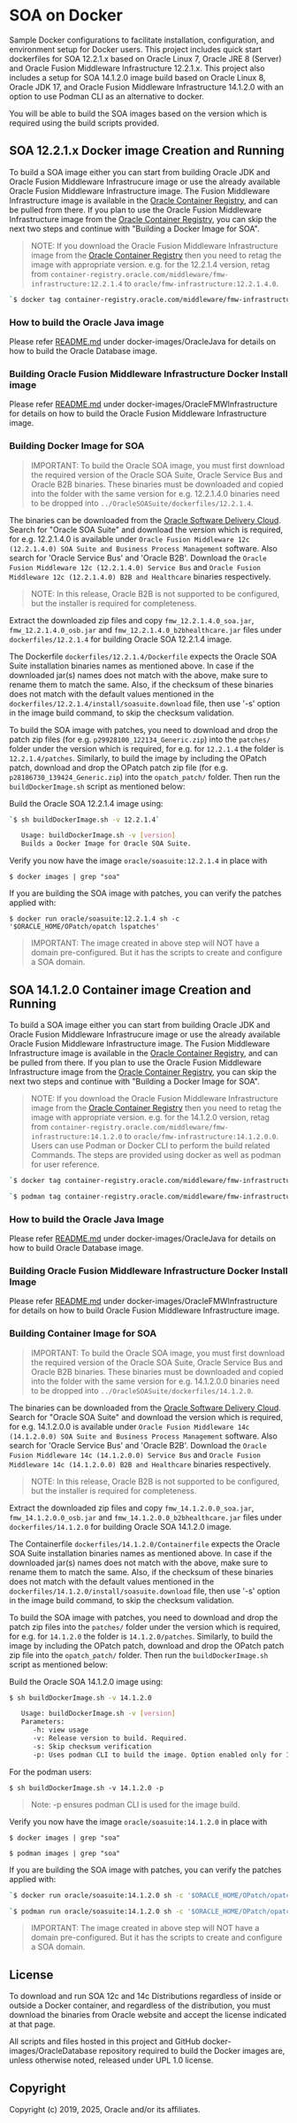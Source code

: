 # SOA on Docker

Sample Docker configurations to facilitate installation, configuration, and environment setup for Docker users. This project includes quick start dockerfiles for SOA 12.2.1.x based on Oracle Linux 7, Oracle JRE 8 (Server) and Oracle Fusion Middleware Infrastructure 12.2.1.x. This project also includes a setup for SOA 14.1.2.0 image build based on Oracle Linux 8, Oracle JDK 17, and Oracle Fusion Middleware Infrastructure 14.1.2.0 with an option to use Podman CLI as an alternative to docker.

You will be able to build the SOA images based on the version which is required using the build scripts provided.

## SOA 12.2.1.x Docker image Creation and Running

To build a SOA image either you can start from building Oracle JDK and Oracle Fusion Middleware Infrastrucure image or use the already available Oracle Fusion Middleware Infrastructure image. The Fusion Middleware Infrastructure image is available in the [Oracle Container Registry](https://container-registry.oracle.com), and can be pulled from there. If you plan to use the Oracle Fusion Middleware Infrastructure image from the [Oracle Container Registry](https://container-registry.oracle.com), you can skip the next two steps and continue with "Building a Docker Image for SOA".

>NOTE: If you download the Oracle Fusion Middleware Infrastructure image from the [Oracle Container Registry](https://container-registry.oracle.com) then you need to retag the image with appropriate version. e.g. for the 12.2.1.4 version, retag from `container-registry.oracle.com/middleware/fmw-infrastructure:12.2.1.4` to `oracle/fmw-infrastructure:12.2.1.4.0`.

``` bash
`$ docker tag container-registry.oracle.com/middleware/fmw-infrastructure:12.2.1.4 oracle/fmw-infrastructure:12.2.1.4.0`
```

### How to build the Oracle Java image

Please refer [README.md](https://github.com/oracle/docker-images/blob/main/OracleJava/README.md) under docker-images/OracleJava for details on how to build the Oracle Database image.

### Building Oracle Fusion Middleware Infrastructure Docker Install image

Please refer [README.md](https://github.com/oracle/docker-images/blob/main/OracleFMWInfrastructure/README.md) under docker-images/OracleFMWInfrastructure for details on how to build the Oracle Fusion Middleware Infrastructure image.

### Building Docker Image for SOA

>IMPORTANT: To build the Oracle SOA image, you must first download the required version of the Oracle SOA Suite, Oracle Service Bus and Oracle B2B binaries. These binaries must be downloaded and copied into the folder with the same version for e.g. 12.2.1.4.0 binaries need to be dropped into `../OracleSOASuite/dockerfiles/12.2.1.4`.

The binaries can be downloaded from the [Oracle Software Delivery Cloud](https://edelivery.oracle.com). Search for "Oracle SOA Suite" and download the version which is required, for e.g. 12.2.1.4.0 is available under `Oracle Fusion Middleware 12c (12.2.1.4.0) SOA Suite and Business Process Management` software. Also search for 'Oracle Service Bus' and 'Oracle B2B'. Download the `Oracle Fusion Middleware 12c (12.2.1.4.0) Service Bus` and `Oracle Fusion Middleware 12c (12.2.1.4.0) B2B and Healthcare` binaries respectively.

>NOTE: In this release, Oracle B2B is not supported to be configured, but the installer is required for completeness.

Extract the downloaded zip files and copy `fmw_12.2.1.4.0_soa.jar`, `fmw_12.2.1.4.0_osb.jar` and `fmw_12.2.1.4.0_b2bhealthcare.jar` files under `dockerfiles/12.2.1.4` for building Oracle SOA 12.2.1.4 image.

The Dockerfile `dockerfiles/12.2.1.4/Dockerfile` expects the Oracle SOA Suite installation binaries names as mentioned above. In case if the downloaded jar(s) names does not match with the above, make sure to rename them to match the same. Also, if the checksum of these binaries does not match with the default values mentioned in the `dockerfiles/12.2.1.4/install/soasuite.download` file, then use '-s' option in the image build command, to skip the checksum validation.

To build the SOA image with patches, you need to download and drop the patch zip files (for e.g. `p29928100_122134_Generic.zip`) into the `patches/` folder under the version which is required, for e.g. for `12.2.1.4` the folder is `12.2.1.4/patches`. Similarly, to build the image by including the OPatch patch, download and drop the OPatch patch zip file (for e.g. `p28186730_139424_Generic.zip`) into the `opatch_patch/` folder. Then run the `buildDockerImage.sh` script as mentioned below:

Build the Oracle SOA 12.2.1.4 image using:

``` bash
`$ sh buildDockerImage.sh -v 12.2.1.4`

   Usage: buildDockerImage.sh -v [version]
   Builds a Docker Image for Oracle SOA Suite.

```

Verify you now have the image `oracle/soasuite:12.2.1.4` in place with

`$ docker images | grep "soa"`

If you are building the SOA image with patches, you can verify the patches applied with:

`$ docker run oracle/soasuite:12.2.1.4 sh -c '$ORACLE_HOME/OPatch/opatch lspatches'`


>IMPORTANT: The image created in above step will NOT have a domain pre-configured. But it has the scripts to create and configure a SOA domain.

## SOA 14.1.2.0 Container image Creation and Running

To build a SOA image either you can start from building Oracle JDK and Oracle Fusion Middleware Infrastrucure image or use the already available Oracle Fusion Middleware Infrastructure image. The Fusion Middleware Infrastructure image is available in the [Oracle Container Registry](https://container-registry.oracle.com), and can be pulled from there. If you plan to use the Oracle Fusion Middleware Infrastructure image from the [Oracle Container Registry](https://container-registry.oracle.com), you can skip the next two steps and continue with "Building a Docker Image for SOA".

>NOTE: If you download the Oracle Fusion Middleware Infrastructure image from the [Oracle Container Registry](https://container-registry.oracle.com) then you need to retag the image with appropriate version. e.g. for the 14.1.2.0 version, retag from `container-registry.oracle.com/middleware/fmw-infrastructure:14.1.2.0` to `oracle/fmw-infrastructure:14.1.2.0.0`. <br>
Users can use Podman or Docker CLI to perform the build related Commands. The steps are provided using docker as well as podman for user reference.

``` bash
`$ docker tag container-registry.oracle.com/middleware/fmw-infrastructure:14.1.2.0 oracle/fmw-infrastructure:14.1.2.0.0`
```

``` bash
`$ podman tag container-registry.oracle.com/middleware/fmw-infrastructure:14.1.2.0 oracle/fmw-infrastructure:14.1.2.0.0`
```

### How to build the Oracle Java Image

Please refer [README.md](https://github.com/oracle/docker-images/blob/main/OracleJava/README.md) under docker-images/OracleJava for details on how to build Oracle Database image.

### Building Oracle Fusion Middleware Infrastructure Docker Install Image

Please refer [README.md](https://github.com/oracle/docker-images/blob/main/OracleFMWInfrastructure/README.md) under docker-images/OracleFMWInfrastructure for details on how to build Oracle Fusion Middleware Infrastructure image.

### Building Container Image for SOA

>IMPORTANT: To build the Oracle SOA image, you must first download the required version of the Oracle SOA Suite, Oracle Service Bus and Oracle B2B binaries. These binaries must be downloaded and copied into the folder with the same version for e.g. 14.1.2.0.0 binaries need to be dropped into `../OracleSOASuite/dockerfiles/14.1.2.0`.

The binaries can be downloaded from the [Oracle Software Delivery Cloud](https://edelivery.oracle.com). Search for "Oracle SOA Suite" and download the version which is required, for e.g. 14.1.2.0.0 is available under `Oracle Fusion Middleware 14c (14.1.2.0.0) SOA Suite and Business Process Management` software. Also search for 'Oracle Service Bus' and 'Oracle B2B'. Download the `Oracle Fusion Middleware 14c (14.1.2.0.0) Service Bus` and `Oracle Fusion Middleware 14c (14.1.2.0.0) B2B and Healthcare` binaries respectively.

>NOTE: In this release, Oracle B2B is not supported to be configured, but the installer is required for completeness.

Extract the downloaded zip files and copy `fmw_14.1.2.0.0_soa.jar`, `fmw_14.1.2.0.0_osb.jar` and `fmw_14.1.2.0.0_b2bhealthcare.jar` files under `dockerfiles/14.1.2.0` for building Oracle SOA 14.1.2.0 image.

The Containerfile `dockerfiles/14.1.2.0/Containerfile` expects the Oracle SOA Suite installation binaries names as mentioned above. In case if the downloaded jar(s) names does not match with the above, make sure to rename them to match the same. Also, if the checksum of these binaries does not match with the default values mentioned in the `dockerfiles/14.1.2.0/install/soasuite.download` file, then use '-s' option in the image build command, to skip the checksum validation.

To build the SOA image with patches, you need to download and drop the patch zip files into the `patches/` folder under the version which is required, for e.g. for `14.1.2.0` the folder is `14.1.2.0/patches`. Similarly, to build the image by including the OPatch patch, download and drop the OPatch patch zip file into the `opatch_patch/` folder. Then run the `buildDockerImage.sh` script as mentioned below:

Build the Oracle SOA 14.1.2.0 image using:

``` bash
$ sh buildDockerImage.sh -v 14.1.2.0

   Usage: buildDockerImage.sh -v [version]
   Parameters:
      -h: view usage
      -v: Release version to build. Required.
      -s: Skip checksum verification
      -p: Uses podman CLI to build the image. Option enabled only for 14.1.2.0
```

For the podman users:

`$ sh buildDockerImage.sh -v 14.1.2.0 -p`

>Note: -p ensures podman CLI is used for the image build.

Verify you now have the image `oracle/soasuite:14.1.2.0` in place with

`$ docker images | grep "soa"`

`$ podman images | grep "soa"`

If you are building the SOA image with patches, you can verify the patches applied with:

``` bash
`$ docker run oracle/soasuite:14.1.2.0 sh -c '$ORACLE_HOME/OPatch/opatch lspatches'`
```

``` bash
`$ podman run oracle/soasuite:14.1.2.0 sh -c '$ORACLE_HOME/OPatch/opatch lspatches'`
```

>IMPORTANT: The image created in above step will NOT have a domain pre-configured. But it has the scripts to create and configure a SOA domain.

## License

To download and run SOA 12c and 14c Distributions regardless of inside or outside a Docker container, and regardless of the distribution, you must download the binaries from Oracle website and accept the license indicated at that page.

All scripts and files hosted in this project and GitHub docker-images/OracleDatabase repository required to build the Docker images are, unless otherwise noted, released under UPL 1.0 license.

## Copyright

Copyright (c) 2019, 2025, Oracle and/or its affiliates.
